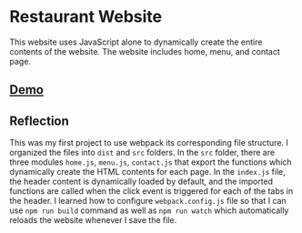 # Restaurant Website

This website uses JavaScript alone to dynamically create the entire contents of the website. The website includes home, menu, and contact page.

## [Demo](https://restaurant-kinsushi.netlify.app/)

## Reflection

This was my first project to use webpack its corresponding file structure. I organized the files into `dist` and `src` folders. In the `src` folder, there are three modules `home.js`, `menu.js`, `contact.js` that export the functions which dynamically create the HTML contents for each page. In the `index.js` file, the header content is dynamically loaded by default, and the imported functions are called when the click event is triggered for each of the tabs in the header. I learned how to configure `webpack.config.js` file so that I can use `npm run build` command as well as `npm run watch` which automatically reloads the website whenever I save the file.